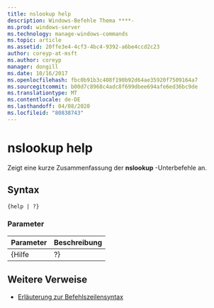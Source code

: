 ```yaml
---
title: nslookup help
description: Windows-Befehle Thema ****-
ms.prod: windows-server
ms.technology: manage-windows-commands
ms.topic: article
ms.assetid: 20ffe3e4-4cf3-4bc4-9392-a6be4ccd2c23
author: coreyp-at-msft
ms.author: coreyp
manager: dongill
ms.date: 10/16/2017
ms.openlocfilehash: fbc0b91b3c408f190b92d64ae35920f7509164a7
ms.sourcegitcommit: b00d7c8968c4adc8f699dbee694afe6ed36bc9de
ms.translationtype: MT
ms.contentlocale: de-DE
ms.lasthandoff: 04/08/2020
ms.locfileid: "80838743"
---
```

# <a name="nslookup-help"></a>nslookup help



Zeigt eine kurze Zusammenfassung der **nslookup** -Unterbefehle an.

## <a name="syntax"></a>Syntax

```
{help | ?}
```

### <a name="parameters"></a>Parameter

| Parameter | Beschreibung |
|-----------|-------------|
|   {Hilfe   |     ?}      |

## <a name="additional-references"></a>Weitere Verweise

- [Erläuterung zur Befehlszeilensyntax](command-line-syntax-key.md)